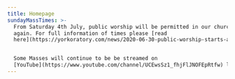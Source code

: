 ```yaml
---
title: Homepage
sundayMassTimes: >-
  From Saturday 4th July, public worship will be permitted in our churches
  again. For full information of times please [read
  here](https://yorkoratory.com/news/2020-06-30-public-worship-starts-again/).


  Some Masses will continue to be be streamed on
  [YouTube](https://www.youtube.com/channel/UCEwsSz1_fhjFlJNOFEpRtfw) live.
---
```


